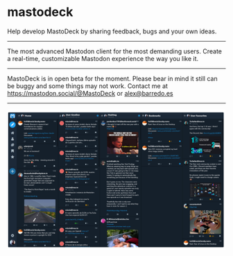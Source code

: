 # mastodeck
Help develop MastoDeck by sharing feedback, bugs and your own ideas.
* * *
The most advanced Mastodon client for the most demanding users. Create a real-time, customizable Mastodon experience the way you like it.
* * *
MastoDeck is in open beta for the moment. Please bear in mind it still can be buggy and some things may not work. Contact me at https://mastodon.social/@MastoDeck or alex@barredo.es
* * *
![Dark version in early January](https://github.com/barredo/mastodeck/raw/main/dark.png)
